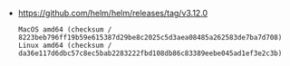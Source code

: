 - https://github.com/helm/helm/releases/tag/v3.12.0

  ```plain
  MacOS amd64 (checksum / 8223beb796ff19b59e615387d29be8c2025c5d3aea08485a262583de7ba7d708)
  Linux amd64 (checksum / da36e117d6dbc57c8ec5bab2283222fbd108db86c83389eebe045ad1ef3e2c3b)
  ```
